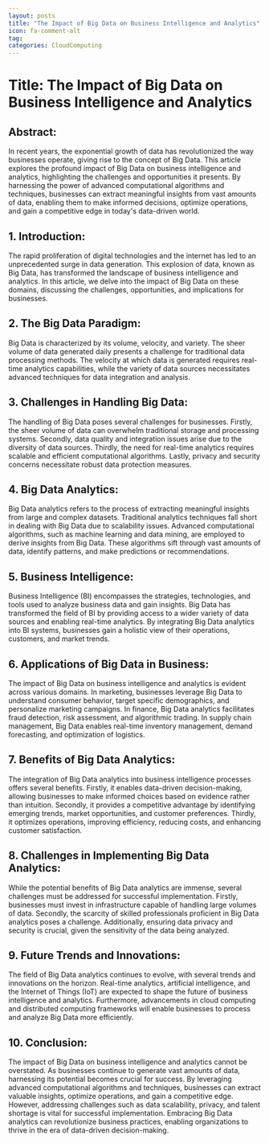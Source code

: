 ```yaml
---
layout: posts
title: "The Impact of Big Data on Business Intelligence and Analytics"
icon: fa-comment-alt
tag:
categories: CloudComputing
---
```



# Title: The Impact of Big Data on Business Intelligence and Analytics

## Abstract:
In recent years, the exponential growth of data has revolutionized the way businesses operate, giving rise to the concept of Big Data. This article explores the profound impact of Big Data on business intelligence and analytics, highlighting the challenges and opportunities it presents. By harnessing the power of advanced computational algorithms and techniques, businesses can extract meaningful insights from vast amounts of data, enabling them to make informed decisions, optimize operations, and gain a competitive edge in today's data-driven world.

## 1. Introduction:
The rapid proliferation of digital technologies and the internet has led to an unprecedented surge in data generation. This explosion of data, known as Big Data, has transformed the landscape of business intelligence and analytics. In this article, we delve into the impact of Big Data on these domains, discussing the challenges, opportunities, and implications for businesses.

## 2. The Big Data Paradigm:
Big Data is characterized by its volume, velocity, and variety. The sheer volume of data generated daily presents a challenge for traditional data processing methods. The velocity at which data is generated requires real-time analytics capabilities, while the variety of data sources necessitates advanced techniques for data integration and analysis.

## 3. Challenges in Handling Big Data:
The handling of Big Data poses several challenges for businesses. Firstly, the sheer volume of data can overwhelm traditional storage and processing systems. Secondly, data quality and integration issues arise due to the diversity of data sources. Thirdly, the need for real-time analytics requires scalable and efficient computational algorithms. Lastly, privacy and security concerns necessitate robust data protection measures.

## 4. Big Data Analytics:
Big Data analytics refers to the process of extracting meaningful insights from large and complex datasets. Traditional analytics techniques fall short in dealing with Big Data due to scalability issues. Advanced computational algorithms, such as machine learning and data mining, are employed to derive insights from Big Data. These algorithms sift through vast amounts of data, identify patterns, and make predictions or recommendations.

## 5. Business Intelligence:
Business Intelligence (BI) encompasses the strategies, technologies, and tools used to analyze business data and gain insights. Big Data has transformed the field of BI by providing access to a wider variety of data sources and enabling real-time analytics. By integrating Big Data analytics into BI systems, businesses gain a holistic view of their operations, customers, and market trends.

## 6. Applications of Big Data in Business:
The impact of Big Data on business intelligence and analytics is evident across various domains. In marketing, businesses leverage Big Data to understand consumer behavior, target specific demographics, and personalize marketing campaigns. In finance, Big Data analytics facilitates fraud detection, risk assessment, and algorithmic trading. In supply chain management, Big Data enables real-time inventory management, demand forecasting, and optimization of logistics.

## 7. Benefits of Big Data Analytics:
The integration of Big Data analytics into business intelligence processes offers several benefits. Firstly, it enables data-driven decision-making, allowing businesses to make informed choices based on evidence rather than intuition. Secondly, it provides a competitive advantage by identifying emerging trends, market opportunities, and customer preferences. Thirdly, it optimizes operations, improving efficiency, reducing costs, and enhancing customer satisfaction.

## 8. Challenges in Implementing Big Data Analytics:
While the potential benefits of Big Data analytics are immense, several challenges must be addressed for successful implementation. Firstly, businesses must invest in infrastructure capable of handling large volumes of data. Secondly, the scarcity of skilled professionals proficient in Big Data analytics poses a challenge. Additionally, ensuring data privacy and security is crucial, given the sensitivity of the data being analyzed.

## 9. Future Trends and Innovations:
The field of Big Data analytics continues to evolve, with several trends and innovations on the horizon. Real-time analytics, artificial intelligence, and the Internet of Things (IoT) are expected to shape the future of business intelligence and analytics. Furthermore, advancements in cloud computing and distributed computing frameworks will enable businesses to process and analyze Big Data more efficiently.

## 10. Conclusion:
The impact of Big Data on business intelligence and analytics cannot be overstated. As businesses continue to generate vast amounts of data, harnessing its potential becomes crucial for success. By leveraging advanced computational algorithms and techniques, businesses can extract valuable insights, optimize operations, and gain a competitive edge. However, addressing challenges such as data scalability, privacy, and talent shortage is vital for successful implementation. Embracing Big Data analytics can revolutionize business practices, enabling organizations to thrive in the era of data-driven decision-making.